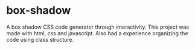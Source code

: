 # box-shadow
A box shadow CSS code generator through interactivity. This project was made with html, css and javascript. Also had a experience organizing the code using class structure.

